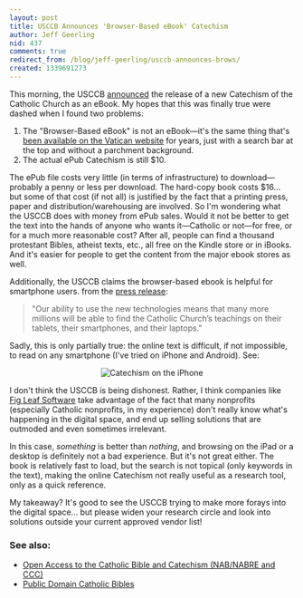 ```yaml
---
layout: post
title: USCCB Announces 'Browser-Based eBook' Catechism
author: Jeff Geerling
nid: 437
comments: true
redirect_from: /blog/jeff-geerling/usccb-announces-brows/
created: 1339691273
---
```

This morning, the USCCB <a href="http://usccb.org/news/2012/12-107.cfm">announced</a> the release of a new Catechism of the Catholic Church as an eBook. My hopes that this was finally true were dashed when I found two problems:

<ol>
	<li>The "Browser-Based eBook" is not an eBook—it's the same thing that's <a href="http://www.vatican.va/archive/ENG0015/_INDEX.HTM">been available on the Vatican website</a> for years, just with a search bar at the top and without a parchment background.</li>
	<li>The actual ePub Catechism is still $10.</li>
</ol>

The ePub file costs very little (in terms of infrastructure) to download—probably a penny or less per download. The hard-copy book costs $16... but some of that cost (if not all) is justified by the fact that a printing press, paper and distribution/warehousing are involved. So I'm wondering what the USCCB does with money from ePub sales. Would it not be better to get the text into the hands of anyone who wants it—Catholic or not—for free, or for a much more reasonable cost? After all, people can find a thousand protestant Bibles, atheist texts, etc., all free on the Kindle store or in iBooks. And it's easier for people to get the content from the major ebook stores as well.

Additionally, the USCCB claims the browser-based ebook is helpful for smartphone users. from the <a href="http://usccb.org/news/2012/12-107.cfm">press release</a>:

<blockquote>"Our ability to use the new technologies means that many more millions will be able to find the Catholic Church’s teachings on their tablets, their smartphones, and their laptops."</blockquote>

Sadly, this is only partially true: the online text is difficult, if not impossible, to read on any smartphone (I've tried on iPhone and Android). See:

<p style="text-align: center;"><img src="http://www.opensourcecatholic.com/sites/opensourcecatholic.com/files/imagecache/300px-by-300px/user-uploads/Jeff%20Geerling/usccb-catechism-iphone.png" alt="Catechism on the iPhone" title="" class="imagecache-300px-by-300px" /></p>

<p style="text-align: left;">I don't think the USCCB is being dishonest. Rather, I think companies like <a href="http://www.figleaf.com/">Fig Leaf Software</a>&nbsp;take advantage of the fact that many nonprofits (especially Catholic nonprofits, in my experience) don't really know what's happening in the digital space, and end up selling solutions that are outmoded and even sometimes irrelevant.</p>

<p style="text-align: left;">In this case, <em>something</em> is better than <em>nothing</em>, and browsing on the iPad or a desktop is definitely not a bad experience. But it's not great either. The book is relatively fast to load, but the search is not topical (only keywords in the text), making the online Catechism not really useful as a research tool, only as a quick reference.</p>

<p style="text-align: left;">My takeaway? It's good to see the USCCB trying to make more forays into the digital space... but please widen your research circle and look into solutions outside your current approved vendor list!</p>



<h3 style="text-align: left;">See also:</h3>

<ul>
	<li><a href="http://www.opensourcecatholic.com/blog/jeff-geerling/open-access-catholic">Open Access to the Catholic Bible and Catechism (NAB/NABRE and CCC)</a></li>
	<li><a href="http://www.opensourcecatholic.com/forum/topics/84">Public Domain Catholic Bibles</a></li>
</ul>
